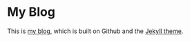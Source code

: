 # My Blog
This is [my blog](http://Gumi-presentation-by-Dzh.github.io/), which is built on Github and the [Jekyll theme](https://github.com/Gaohaoyang/gaohaoyang.github.io).


